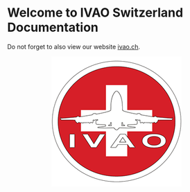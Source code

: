 # Welcome to IVAO Switzerland Documentation

Do not forget to also view our website [ivao.ch](http://ivao.ch).

<p align="center">  
<img src="images/logo.png">
</p>

